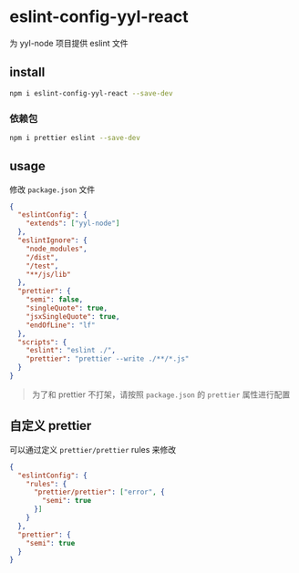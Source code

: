 # eslint-config-yyl-react
为 yyl-node 项目提供 eslint 文件

## install
```bash
npm i eslint-config-yyl-react --save-dev
```

### 依赖包
```bash
npm i prettier eslint --save-dev
```

## usage
修改 `package.json` 文件
```json
{
  "eslintConfig": {
    "extends": ["yyl-node"]
  },
  "eslintIgnore": {
    "node_modules",
    "/dist",
    "/test",
    "**/js/lib"
  },
  "prettier": {
    "semi": false,
    "singleQuote": true,
    "jsxSingleQuote": true,
    "endOfLine": "lf"
  },
  "scripts": {
    "eslint": "eslint ./",
    "prettier": "prettier --write ./**/*.js"
  }
}
```
> 为了和 prettier 不打架，请按照 `package.json` 的 `prettier` 属性进行配置

## 自定义 prettier
可以通过定义 `prettier/prettier` rules 来修改
```json
{
  "eslintConfig": {
    "rules": {
      "prettier/prettier": ["error", {
        "semi": true
      }]
    }
  },
  "prettier": {
    "semi": true
  }
}
```